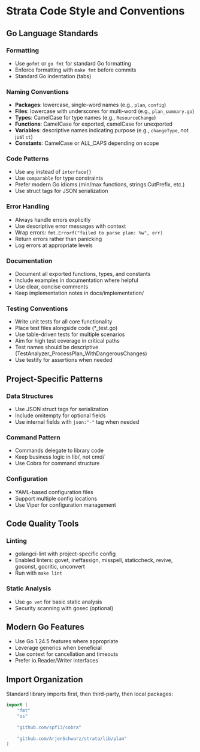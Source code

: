 # Strata Code Style and Conventions

## Go Language Standards

### Formatting
- Use `gofmt` or `go fmt` for standard Go formatting
- Enforce formatting with `make fmt` before commits
- Standard Go indentation (tabs)

### Naming Conventions
- **Packages**: lowercase, single-word names (e.g., `plan`, `config`)
- **Files**: lowercase with underscores for multi-word (e.g., `plan_summary.go`)
- **Types**: CamelCase for type names (e.g., `ResourceChange`)
- **Functions**: CamelCase for exported, camelCase for unexported
- **Variables**: descriptive names indicating purpose (e.g., `changeType`, not just `ct`)
- **Constants**: CamelCase or ALL_CAPS depending on scope

### Code Patterns
- Use `any` instead of `interface{}`
- Use `comparable` for type constraints
- Prefer modern Go idioms (min/max functions, strings.CutPrefix, etc.)
- Use struct tags for JSON serialization

### Error Handling
- Always handle errors explicitly
- Use descriptive error messages with context
- Wrap errors: `fmt.Errorf("failed to parse plan: %w", err)`
- Return errors rather than panicking
- Log errors at appropriate levels

### Documentation
- Document all exported functions, types, and constants
- Include examples in documentation where helpful
- Use clear, concise comments
- Keep implementation notes in docs/implementation/

### Testing Conventions
- Write unit tests for all core functionality
- Place test files alongside code (*_test.go)
- Use table-driven tests for multiple scenarios
- Aim for high test coverage in critical paths
- Test names should be descriptive (TestAnalyzer_ProcessPlan_WithDangerousChanges)
- Use testify for assertions when needed

## Project-Specific Patterns

### Data Structures
- Use JSON struct tags for serialization
- Include omitempty for optional fields
- Use internal fields with `json:"-"` tag when needed

### Command Pattern
- Commands delegate to library code
- Keep business logic in lib/, not cmd/
- Use Cobra for command structure

### Configuration
- YAML-based configuration files
- Support multiple config locations
- Use Viper for configuration management

## Code Quality Tools

### Linting
- golangci-lint with project-specific config
- Enabled linters: govet, ineffassign, misspell, staticcheck, revive, goconst, gocritic, unconvert
- Run with `make lint`

### Static Analysis
- Use `go vet` for basic static analysis
- Security scanning with gosec (optional)

## Modern Go Features
- Use Go 1.24.5 features where appropriate
- Leverage generics when beneficial
- Use context for cancellation and timeouts
- Prefer io.Reader/Writer interfaces

## Import Organization
Standard library imports first, then third-party, then local packages:
```go
import (
    "fmt"
    "os"
    
    "github.com/spf13/cobra"
    
    "github.com/ArjenSchwarz/strata/lib/plan"
)
```